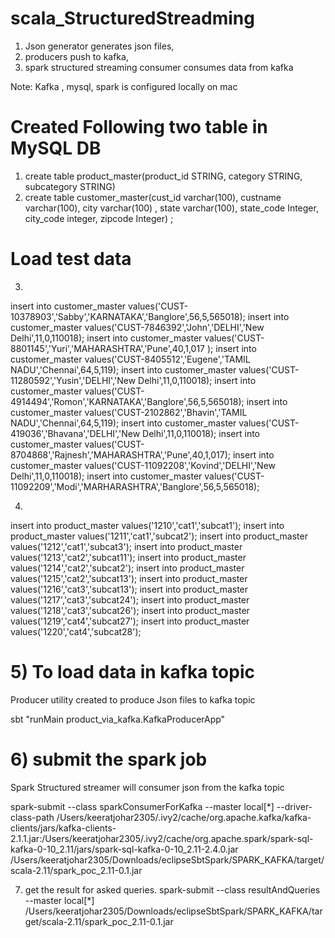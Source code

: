 # scala_StructuredStreadming

1) Json generator generates json files, 
2) producers push to kafka, 
3) spark structured streaming consumer consumes data from kafka

Note: Kafka , mysql, spark is configured locally on mac

# Created Following two table in MySQL DB

1) create table product_master(product_id STRING, category STRING, subcategory STRING)
2) create table customer_master(cust_id varchar(100), custname varchar(100), city varchar(100) , state varchar(100), state_code Integer,
city_code integer, zipcode Integer) ;

# Load test data
3)
insert into customer_master values('CUST-10378903','Sabby','KARNATAKA','Banglore',56,5,565018);
insert into customer_master values('CUST-7846392','John','DELHI','New Delhi',11,0,110018);
insert into customer_master values('CUST-8801145','Yuri','MAHARASHTRA','Pune',40,1,017 );
insert into customer_master values('CUST-8405512','Eugene','TAMIL NADU','Chennai',64,5,119);
insert into customer_master values('CUST-11280592','Yusin','DELHI','New Delhi',11,0,110018);
insert into customer_master values('CUST-4914494','Romon','KARNATAKA','Banglore',56,5,565018);
insert into customer_master values('CUST-2102862','Bhavin','TAMIL NADU','Chennai',64,5,119);
insert into customer_master values('CUST-419036','Bhavana','DELHI','New Delhi',11,0,110018);
insert into customer_master values('CUST-8704868','Rajnesh','MAHARASHTRA','Pune',40,1,017);
insert into customer_master values('CUST-11092208','Kovind','DELHI','New Delhi',11,0,110018);
insert into customer_master values('CUST-11092209','Modi','MARHARASHTRA','Banglore',56,5,565018);


4)
insert into product_master values('1210','cat1','subcat1');
insert into product_master values('1211','cat1','subcat2');
insert into product_master values('1212','cat1','subcat3');
insert into product_master values('1213','cat2','subcat11');
insert into product_master values('1214','cat2','subcat2');
insert into product_master values('1215','cat2','subcat13');
insert into product_master values('1216','cat3','subcat13');
insert into product_master values('1217','cat3','subcat24');
insert into product_master values('1218','cat3','subcat26');
insert into product_master values('1219','cat4','subcat27');
insert into product_master values('1220','cat4','subcat28');


# 5) To load data in kafka topic
Producer utility created to produce Json files to kafka topic

sbt "runMain product_via_kafka.KafkaProducerApp"

# 6) submit the spark job
Spark Structured streamer will consumer json from the kafka topic

spark-submit --class sparkConsumerForKafka --master local[*] --driver-class-path /Users/keeratjohar2305/.ivy2/cache/org.apache.kafka/kafka-clients/jars/kafka-clients-2.1.1.jar:/Users/keeratjohar2305/.ivy2/cache/org.apache.spark/spark-sql-kafka-0-10_2.11/jars/spark-sql-kafka-0-10_2.11-2.4.0.jar /Users/keeratjohar2305/Downloads/eclipseSbtSpark/SPARK_KAFKA/target/scala-2.11/spark_poc_2.11-0.1.jar

7) get the result for asked queries.
spark-submit --class resultAndQueries --master local[*]  /Users/keeratjohar2305/Downloads/eclipseSbtSpark/SPARK_KAFKA/target/scala-2.11/spark_poc_2.11-0.1.jar


